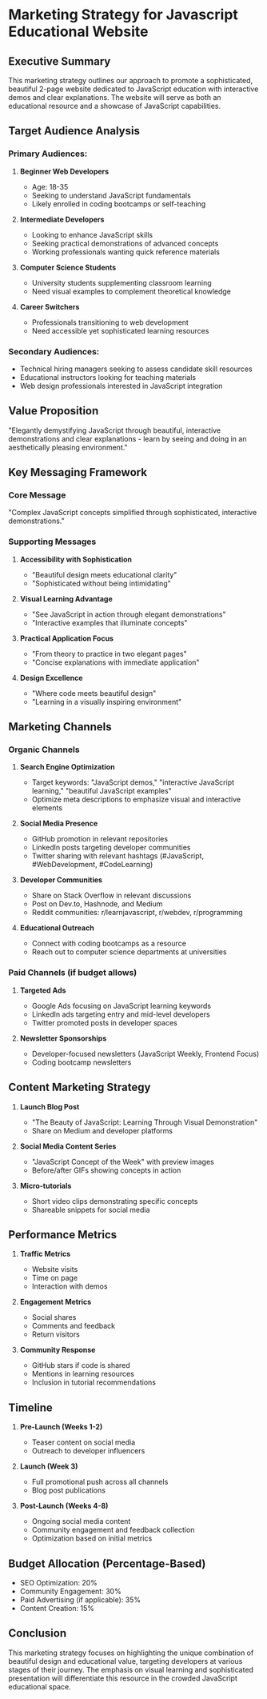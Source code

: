 # Marketing Strategy for Javascript Educational Website

## Executive Summary
This marketing strategy outlines our approach to promote a sophisticated, beautiful 2-page website dedicated to JavaScript education with interactive demos and clear explanations. The website will serve as both an educational resource and a showcase of JavaScript capabilities.

## Target Audience Analysis

### Primary Audiences:
1. **Beginner Web Developers**
   - Age: 18-35
   - Seeking to understand JavaScript fundamentals
   - Likely enrolled in coding bootcamps or self-teaching

2. **Intermediate Developers**
   - Looking to enhance JavaScript skills
   - Seeking practical demonstrations of advanced concepts
   - Working professionals wanting quick reference materials

3. **Computer Science Students**
   - University students supplementing classroom learning
   - Need visual examples to complement theoretical knowledge

4. **Career Switchers**
   - Professionals transitioning to web development
   - Need accessible yet sophisticated learning resources

### Secondary Audiences:
- Technical hiring managers seeking to assess candidate skill resources
- Educational instructors looking for teaching materials
- Web design professionals interested in JavaScript integration

## Value Proposition

"Elegantly demystifying JavaScript through beautiful, interactive demonstrations and clear explanations - learn by seeing and doing in an aesthetically pleasing environment."

## Key Messaging Framework

### Core Message
"Complex JavaScript concepts simplified through sophisticated, interactive demonstrations."

### Supporting Messages
1. **Accessibility with Sophistication**
   - "Beautiful design meets educational clarity"
   - "Sophisticated without being intimidating"

2. **Visual Learning Advantage**
   - "See JavaScript in action through elegant demonstrations"
   - "Interactive examples that illuminate concepts"

3. **Practical Application Focus**
   - "From theory to practice in two elegant pages"
   - "Concise explanations with immediate application"

4. **Design Excellence**
   - "Where code meets beautiful design"
   - "Learning in a visually inspiring environment"

## Marketing Channels

### Organic Channels
1. **Search Engine Optimization**
   - Target keywords: "JavaScript demos," "interactive JavaScript learning," "beautiful JavaScript examples"
   - Optimize meta descriptions to emphasize visual and interactive elements

2. **Social Media Presence**
   - GitHub promotion in relevant repositories
   - LinkedIn posts targeting developer communities
   - Twitter sharing with relevant hashtags (#JavaScript, #WebDevelopment, #CodeLearning)

3. **Developer Communities**
   - Share on Stack Overflow in relevant discussions
   - Post on Dev.to, Hashnode, and Medium
   - Reddit communities: r/learnjavascript, r/webdev, r/programming

4. **Educational Outreach**
   - Connect with coding bootcamps as a resource
   - Reach out to computer science departments at universities

### Paid Channels (if budget allows)
1. **Targeted Ads**
   - Google Ads focusing on JavaScript learning keywords
   - LinkedIn ads targeting entry and mid-level developers
   - Twitter promoted posts in developer spaces

2. **Newsletter Sponsorships**
   - Developer-focused newsletters (JavaScript Weekly, Frontend Focus)
   - Coding bootcamp newsletters

## Content Marketing Strategy

1. **Launch Blog Post**
   - "The Beauty of JavaScript: Learning Through Visual Demonstration"
   - Share on Medium and developer platforms

2. **Social Media Content Series**
   - "JavaScript Concept of the Week" with preview images
   - Before/after GIFs showing concepts in action

3. **Micro-tutorials**
   - Short video clips demonstrating specific concepts
   - Shareable snippets for social media

## Performance Metrics

1. **Traffic Metrics**
   - Website visits
   - Time on page
   - Interaction with demos

2. **Engagement Metrics**
   - Social shares
   - Comments and feedback
   - Return visitors

3. **Community Response**
   - GitHub stars if code is shared
   - Mentions in learning resources
   - Inclusion in tutorial recommendations

## Timeline

1. **Pre-Launch (Weeks 1-2)**
   - Teaser content on social media
   - Outreach to developer influencers

2. **Launch (Week 3)**
   - Full promotional push across all channels
   - Blog post publications

3. **Post-Launch (Weeks 4-8)**
   - Ongoing social media content
   - Community engagement and feedback collection
   - Optimization based on initial metrics

## Budget Allocation (Percentage-Based)
- SEO Optimization: 20%
- Community Engagement: 30%
- Paid Advertising (if applicable): 35%
- Content Creation: 15%

## Conclusion
This marketing strategy focuses on highlighting the unique combination of beautiful design and educational value, targeting developers at various stages of their journey. The emphasis on visual learning and sophisticated presentation will differentiate this resource in the crowded JavaScript educational space.
